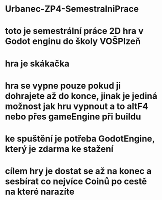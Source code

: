 # Urbanec-ZP4-SemestralniPrace
# toto je semestrální práce 2D hra v Godot enginu do školy VOŠPlzeň
# hra je skákačka
# hra se vypne pouze pokud ji dohrajete až do konce, jinak je jediná možnost jak hru vypnout a to altF4 nebo přes gameEngine při buildu
# ke spuštění je potřeba GodotEngine, který je zdarma ke stažení
# cílem hry je dostat se až na konec a sesbírat co nejvíce Coinů po cestě na které narazíte
